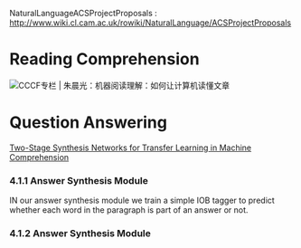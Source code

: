 



NaturalLanguageACSProjectProposals : http://www.wiki.cl.cam.ac.uk/rowiki/NaturalLanguage/ACSProjectProposals

# Reading Comprehension

![CCCF专栏 | 朱晨光：机器阅读理解：如何让计算机读懂文章 ](http://www.zhuanzhi.ai/document/fd950a521dea8f2025b33424362b7b93)


# Question Answering 

[Two-Stage Synthesis Networks for Transfer Learning in Machine Comprehension](https://arxiv.org/abs/1706.09789)

### 4.1.1 Answer Synthesis Module

IN our answer synthesis module we train a simple IOB tagger to predict whether each word in the paragraph is part of an answer or not.

### 4.1.2 Answer Synthesis Module








